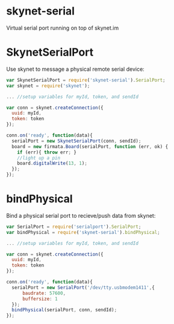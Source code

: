skynet-serial
=============

Virtual serial port running on top of skynet.im



# SkynetSerialPort

Use skynet to message a physical remote serial device:

```js
var SkynetSerialPort = require('skynet-serial').SerialPort;
var skynet = require('skynet');

... //setup variables for myId, token, and sendId

var conn = skynet.createConnection({
  uuid: myId,
  token: token
});

conn.on('ready', function(data){
  serialPort = new SkynetSerialPort(conn, sendId);
  board = new firmata.Board(serialPort, function (err, ok) {
    if (err){ throw err; }
    //light up a pin
    board.digitalWrite(13, 1);
  });
});

```


# bindPhysical

Bind a physical serial port to recieve/push data from skynet:

```js
var SerialPort = require('serialport').SerialPort;
var bindPhysical = require('skynet-serial').bindPhysical;

... //setup variables for myId, token, and sendId

var conn = skynet.createConnection({
  uuid: myId,
  token: token
});

conn.on('ready', function(data){
  serialPort = new SerialPort('/dev/tty.usbmodem1411',{
      baudrate: 57600,
      buffersize: 1
  });
  bindPhysical(serialPort, conn, sendId);
});

```
